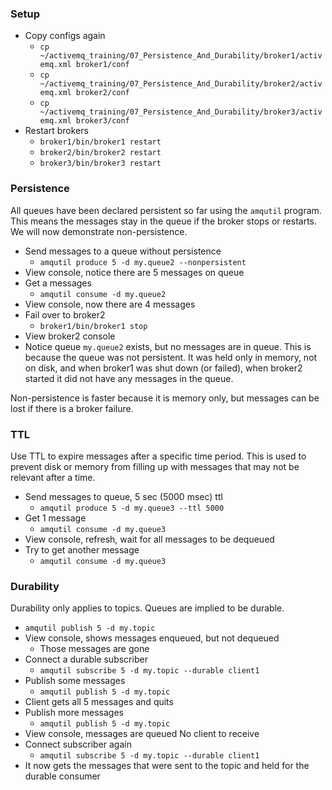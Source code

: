 ### Setup
  * Copy configs again
    * `cp ~/activemq_training/07_Persistence_And_Durability/broker1/activemq.xml broker1/conf`
    * `cp ~/activemq_training/07_Persistence_And_Durability/broker2/activemq.xml broker2/conf`
    * `cp ~/activemq_training/07_Persistence_And_Durability/broker3/activemq.xml broker3/conf`
  * Restart brokers
    * `broker1/bin/broker1 restart`
    * `broker2/bin/broker2 restart`
    * `broker3/bin/broker3 restart`

### Persistence
All queues have been declared persistent so far using the `amqutil` program. This means the messages stay in the queue if the broker stops or restarts. We will now demonstrate non-persistence.

  * Send messages to a queue without persistence
    * `amqutil produce 5 -d my.queue2 --nonpersistent`
  * View console, notice there are 5 messages on queue
  * Get a messages
    * `amqutil consume -d my.queue2`
  * View console, now there are 4 messages
  * Fail over to broker2
    * `broker1/bin/broker1 stop`
  * View broker2 console
  * Notice queue `my.queue2` exists, but no messages are in queue.
  This is because the queue was not persistent. It was held only in memory, not on disk, and when broker1 was shut down (or failed), when broker2 started it did not have any messages in the queue.
  
Non-persistence is faster because it is memory only, but messages can be lost if there is a broker failure.

### TTL
Use TTL to expire messages after a specific time period. This is used to prevent disk or memory from filling up with messages that may not be relevant after a time.

  * Send messages to queue, 5 sec (5000 msec) ttl
    * `amqutil produce 5 -d my.queue3 --ttl 5000`
  * Get 1 message
    * `amqutil consume -d my.queue3`
  * View console, refresh, wait for all messages to be dequeued
  * Try to get another message
    * `amqutil consume -d my.queue3`
    
### Durability
Durability only applies to topics. Queues are implied to be durable.

  * `amqutil publish 5 -d my.topic`
  * View console, shows messages enqueued, but not dequeued
    * Those messages are gone
  * Connect a durable subscriber
    * `amqutil subscribe 5 -d my.topic --durable client1`
  * Publish some messages
    * `amqutil publish 5 -d my.topic`
  * Client gets all 5 messages and quits
  * Publish more messages
    * `amqutil publish 5 -d my.topic`
  * View console, messages are queued
  No client to receive
  * Connect subscriber again
    * `amqutil subscribe 5 -d my.topic --durable client1`
  * It now gets the messages that were sent to the topic and held for the durable consumer
